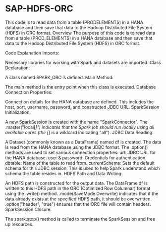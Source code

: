 # SAP-HDFS-ORC
 This code is to read data from a table (PRODELEMENTS) in a HANA database and then save that data to the Hadoop Distributed File System (HDFS) in ORC format.
Overview
The purpose of this code is to read data from a table (PRCD_ELEMENTS) in a HANA database and then save that data to the Hadoop Distributed File System (HDFS) in ORC format.

Code Explanation
Imports:

Necessary libraries for working with Spark and datasets are imported.
Class Declaration:

A class named SPARK_ORC is defined.
Main Method:

The main method is the entry point when this class is executed.
Database Connection Properties:

Connection details for the HANA database are defined. This includes the host, port, username, password, and constructed JDBC URL.
SparkSession Initialization:

A new SparkSession is created with the name "SparkConnector".
The .master("local[*]") indicates that the Spark job should run locally using all available cores (the [*] is a wildcard indicating "all").
JDBC Data Reading:

A Dataset<Row> (commonly known as a DataFrame) named df is created.
The data is read from the HANA database using the JDBC format.
The .option() methods are used to set various connection properties:
url: JDBC URL for the HANA database.
user & password: Credentials for authentication.
dbtable: Name of the table to read from.
currentSchema: Sets the default schema for this JDBC session. This is used to help Spark understand which schema the table resides in.
HDFS Path and Data Writing:

An HDFS path is constructed for the output data.
The DataFrame df is written to this HDFS path in the ORC (Optimized Row Columnar) format using the .write() method.
.mode(SaveMode.Overwrite) indicates that if the data already exists at the specified HDFS path, it should be overwritten.
.option("header", "true") ensures that the ORC file will contain headers.
SparkSession Closure:

The spark.stop() method is called to terminate the SparkSession and free up resources.
